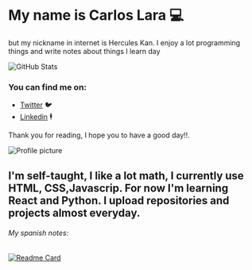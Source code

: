 # My name is Carlos Lara 💻
but my nickname in internet is Hercules Kan. I enjoy a lot programming things and write notes about things I learn  day

![GitHub Stats](https://github-readme-stats.vercel.app/api?username=herculeskan&theme=synthwave)

### You can find me on:

 * [Twitter](https://twitter.com/Blues_Lara) 🐦
 * [Linkedin](https://www.linkedin.com/in/carlos-lara-gil-947845209/) 🕴️


Thank you for reading, I hope you to have a good day!!.

![Profile picture](https://i.pinimg.com/736x/91/3e/18/913e1875642c605f53fbaead3c2ed450.jpg) 

I'm self-taught, I like a lot math, I currently use HTML, CSS,Javascrip. For now I'm learning React and Python. I upload repositories and projects almost everyday.
----
###### My spanish notes:
 
 [![Readme Card](https://github-readme-stats.vercel.app/api/pin/?username=herculeskan&repo=apuntes-python)](https://github.com/herculeskan/apuntes-python)


<!---
herculeskan/herculeskan is a ✨ special ✨ repository because its `README.md` (this file) appears on your GitHub profile.
You can click the Preview link to take a look at your changes.
--->
